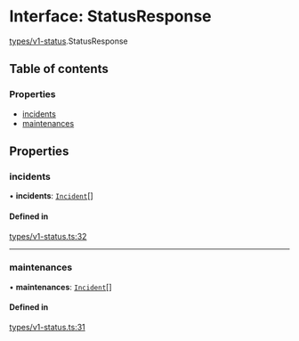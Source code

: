 # Interface: StatusResponse

[types/v1-status](../modules/types_v1_status.md).StatusResponse

## Table of contents

### Properties

- [incidents](types_v1_status.StatusResponse.md#incidents)
- [maintenances](types_v1_status.StatusResponse.md#maintenances)

## Properties

### incidents

• **incidents**: [`Incident`](types_v1_status.Incident.md)[]

#### Defined in

[types/v1-status.ts:32](https://github.com/jameslinimk/unofficial-valorant-api/blob/c148ced/package/src/types/v1-status.ts#L32)

___

### maintenances

• **maintenances**: [`Incident`](types_v1_status.Incident.md)[]

#### Defined in

[types/v1-status.ts:31](https://github.com/jameslinimk/unofficial-valorant-api/blob/c148ced/package/src/types/v1-status.ts#L31)

